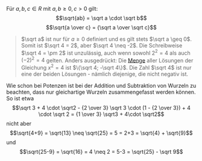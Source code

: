 Für $a,b,c \in R$ mit $a,b \geq 0, c > 0$ gilt: $$\sqrt{ab} = \sqrt a \cdot \sqrt b$$$$\sqrt{a \over c} = {\sqrt a \over \sqrt c}$$
>$\sqrt a$ ist nur für $a \geq 0$ definiert und es gilt stets $\sqrt a \geq 0$. Somit ist $\sqrt 4 = 2$, aber $\sqrt 4 \neq -2$.
>Die Schreibweise $\sqrt 4 = \pm 2$ ist unzulässig, auch wenn sowohl $2^2 = 4$  als auch $(-2)^2 = 4$ gelten. Anders ausgedrückt: Die [Menge](Mengen.md) aller Lösungen der Gleichung $x^2 = 4$ ist $\{\sqrt 4; -\sqrt 4\}$. Die Zahl $\sqrt 4$ ist nur eine der beiden Lösungen - nämlich diejenige, die nicht negativ ist.

Wie schon bei Potenzen ist bei der Addition und Subtraktion von Wurzeln zu beachten, dass nur gleichartige Wurzeln zusammengefasst werden können. So ist etwa
$$\sqrt 3 + 4 \cdot \sqrt2 - {2 \over 3} \sqrt 3 \cdot (1 - {2 \over 3}) + 4 \cdot \sqrt 2 = {1 \over 3} \sqrt3 + 4\cdot \sqrt2$$
nicht aber $$\sqrt{4+9} = \sqrt{13} \neq \sqrt{25} = 5 = 2+3 = \sqrt{4} + \sqrt{9}$$ und $$\sqrt{25-9} = \sqrt{16} = 4 \neq 2 = 5-3 = \sqrt{25} - \sqrt 9$$